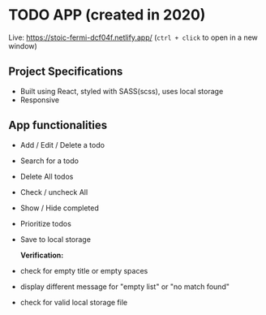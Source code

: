 # TODO APP (created in 2020)

Live: https://stoic-fermi-dcf04f.netlify.app/ (<code>ctrl + click</code> to open in a new window)

## Project Specifications

- Built using React, styled with SASS(scss), uses local storage
- Responsive

## App functionalities

- Add / Edit / Delete a todo
- Search for a todo
- Delete All todos
- Check / uncheck All
- Show / Hide completed
- Prioritize todos 
- Save to local storage

  **Verification:**
- check for empty title or empty spaces
- display different message for "empty list" or "no match found"
- check for valid local storage file
